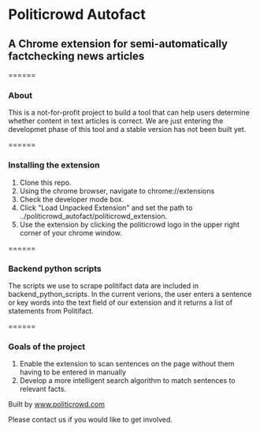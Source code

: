 # Politicrowd Autofact
## A Chrome extension for semi-automatically factchecking news articles
======

### About 

This is a not-for-profit project to build a tool that can help users determine whether content in text articles is correct.
We are just entering the developmet phase of this tool and a stable version has not been built yet.

======
### Installing the extension

1. Clone this repo.
2. Using the chrome browser, navigate to chrome://extensions
3. Check the developer mode box.
4. Click "Load Unpacked Extension" and set the path to ../politicrowd_autofact/politicrowd_extension.
5. Use the extension by clicking the politicrowd logo in the upper right corner of your chrome window.

======
### Backend python scripts

The scripts we use to scrape politifact data are included in backend_python_scripts. 
In the current verions, the user enters a sentence or key words into the text field of our extension and it returns a list of statements from Politifact.

======
### Goals of the project

1. Enable the extension to scan sentences on the page without them having to be entered in manually
2. Develop a more intelligent search algorithm to match sentences to relevant facts.


Built by www.politicrowd.com

Please contact us if you would like to get involved.
